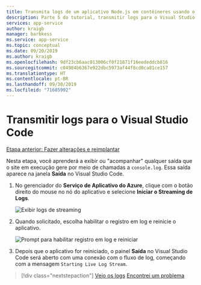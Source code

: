 ```yaml
---
title: Transmita logs de um aplicativo Node.js em contêineres usando o Visual Studio Code
description: Parte 5 do tutorial, transmitir logs para o Visual Studio Code
services: app-service
author: kraigb
manager: barbkess
ms.service: app-service
ms.topic: conceptual
ms.date: 09/20/2019
ms.author: kraigb
ms.openlocfilehash: 9df23cb6aac013006cf0f21871f16eededdcb816
ms.sourcegitcommit: c04984b6367e922dbc5973af44f8cd0ca81ce157
ms.translationtype: HT
ms.contentlocale: pt-BR
ms.lasthandoff: 09/30/2019
ms.locfileid: "71685992"
---
```

# <a name="stream-logs-into-visual-studio-code"></a>Transmitir logs para o Visual Studio Code

[Etapa anterior: Fazer alterações e reimplantar](tutorial-vscode-docker-node-05.md)

Nesta etapa, você aprenderá a exibir ou "acompanhar" qualquer saída que o site em execução gere por meio de chamadas a `console.log`. Essa saída aparece na janela **Saída** no Visual Studio Code.

1. No gerenciador do **Serviço de Aplicativo do Azure**, clique com o botão direito do mouse no nó do aplicativo e selecione **Iniciar o Streaming de Logs**.

    ![Exibir logs de streaming](media/deploy-containers/stream-logs-command.png)

1. Quando solicitado, escolha habilitar o registro em log e reinicie o aplicativo.

    ![Prompt para habilitar registro em log e reiniciar](media/deploy-azure/enable-restart.png)

1. Depois que o aplicativo for reiniciado, o painel **Saída** no Visual Studio Code será aberto com uma conexão com o fluxo de log, começando com a mensagem `Starting Live Log Stream`.

> [!div class="nextstepaction"]
> [Vejo os logs](tutorial-vscode-docker-node-07.md) [Encontrei um problema](https://www.research.net/r/PWZWZ52?tutorial=node-deployment-docker-extension&step=tailing-logs)
